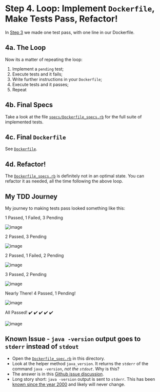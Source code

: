# Step 4. Loop: Implement `Dockerfile`, Make Tests Pass, Refactor!

In [Step 3](../step-3/) we made one test pass, with one line in our Dockerfile.

## 4a. The Loop

Now its a matter of repeating the loop:

1. Implement a `pending` test;
1. Execute tests and it fails;
1. Write further instructions in your `Dockerfile`;
1. Execute tests and it passes;
1. Repeat

## 4b. Final Specs

Take a look at the file [`specs/Dockerfile_specs.rb`](specs/Dockerfile_specs.rb) for the full suite of implemented tests.

## 4c. Final `Dockerfile`

See [`Dockerfile`](Dockerfile).

## 4d. Refactor!

The [`Dockerfile_specs.rb`](specs/Dockerfile_specs.rb) is definitely not in an optimal state. You can refactor it as needed, all the time following the above loop.

## My TDD Journey

My journey to making tests pass looked something like this:

1 Passed, 1 Failed, 3 Pending

![image](https://user-images.githubusercontent.com/13379978/37238941-1067dda4-2457-11e8-96fc-1adda605efab.png)

2 Passed, 3 Pending

![image](https://user-images.githubusercontent.com/13379978/37238937-fc0e2bf6-2456-11e8-81be-7e7e635c601c.png)

2 Passed, 1 Failed, 2 Pending

![image](https://user-images.githubusercontent.com/13379978/37238933-ebe0f268-2456-11e8-8128-9d328b357289.png)

3 Passed, 2 Pending

![image](https://user-images.githubusercontent.com/13379978/37238930-e029f5be-2456-11e8-8c55-f7c40729ab11.png)

Nearly There! 4 Passed, 1 Pending!

![image](https://user-images.githubusercontent.com/13379978/37238928-cf23d6b8-2456-11e8-8f48-ac6815bf8b04.png)

All Passed! :heavy_check_mark: :heavy_check_mark: :heavy_check_mark: :heavy_check_mark: :heavy_check_mark: 

![image](https://user-images.githubusercontent.com/13379978/37238926-c0380f98-2456-11e8-8e6b-d4db9b6f2f7a.png)




## Known Issue - `java -version` output goes to `stderr` instead of `stdout`

* Open the [`Dockerfile_spec.rb`](spec/Dockerfile_spec.rb) in this directory.
* Look at the helper method `java_version`. It returns the `stderr` of the command `java -version`, _not the `stdout`_. Why is this?
* The answer is in this [Github issue discussion](https://github.com/test-kitchen/test-kitchen/issues/773).
* Long story short: `java -version` output is sent to `stderr`. This has been [known since the year 2000](https://bugs.java.com/bugdatabase/view_bug.do?bug_id=4380614) and likely will never change.



